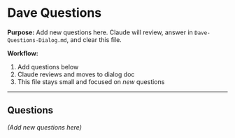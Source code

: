# Dave Questions

**Purpose:** Add new questions here. Claude will review, answer in `Dave-Questions-Dialog.md`, and clear this file.

**Workflow:**
1. Add questions below
2. Claude reviews and moves to dialog doc
3. This file stays small and focused on *new* questions

---

## Questions

*(Add new questions here)*
